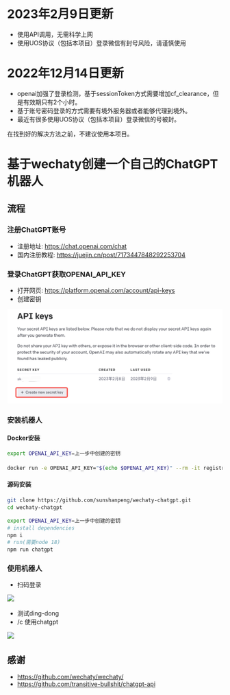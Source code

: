 # 2023年2月9日更新

- 使用API调用，无需科学上网
- 使用UOS协议（包括本项目）登录微信有封号风险，请谨慎使用

# 2022年12月14日更新

- openai加强了登录检测，基于sessionToken方式需要增加cf_clearance，但是有效期只有2个小时。
- 基于账号密码登录的方式需要有境外服务器或者能够代理到境外。
- 最近有很多使用UOS协议（包括本项目）登录微信的号被封。

在找到好的解决方法之前，不建议使用本项目。

# 基于wechaty创建一个自己的ChatGPT机器人

## 流程

### 注册ChatGPT账号

- 注册地址: <https://chat.openai.com/chat>
- 国内注册教程: <https://juejin.cn/post/7173447848292253704>

### 登录ChatGPT获取OPENAI_API_KEY

- 打开网页: <https://platform.openai.com/account/api-keys>
- 创建密钥

<img src="./media/screenshot-20230209-131439.png" width="600"/>

### 安装机器人

#### Docker安装

```bash
export OPENAI_API_KEY=上一步中创建的密钥 

docker run -e OPENAI_API_KEY="$(echo $OPENAI_API_KEY)" --rm -it registry.cn-hangzhou.aliyuncs.com/sunshanpeng/wechaty-chatgpt:0.1.0
```

#### 源码安装

```bash
git clone https://github.com/sunshanpeng/wechaty-chatgpt.git
cd wechaty-chatgpt
```

```bash
export OPENAI_API_KEY=上一步中创建的密钥 
# install dependencies
npm i
# run(需要node 18)
npm run chatgpt
```

### 使用机器人

- 扫码登录

<img src="./media/screenshot-20221207-130656.png" width="600"/>

- 测试ding-dong
- /c 使用chatgpt

<img src="./media/screenshot-20221207-131138.png" width="400"/>

## 感谢

- <https://github.com/wechaty/wechaty/>
- <https://github.com/transitive-bullshit/chatgpt-api>

